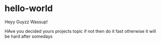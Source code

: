 # hello-world


Heyy Guyzz Wassup!



HAve you decided yours projects topic if not then do it fast otherwise it will be hard after somedays
